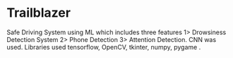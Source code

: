 # Trailblazer
Safe Driving System using ML which includes three features 1> Drowsiness Detection System 2> Phone Detection 3> Attention Detection. CNN was used.
Libraries used tensorflow, OpenCV, tkinter, numpy, pygame .
